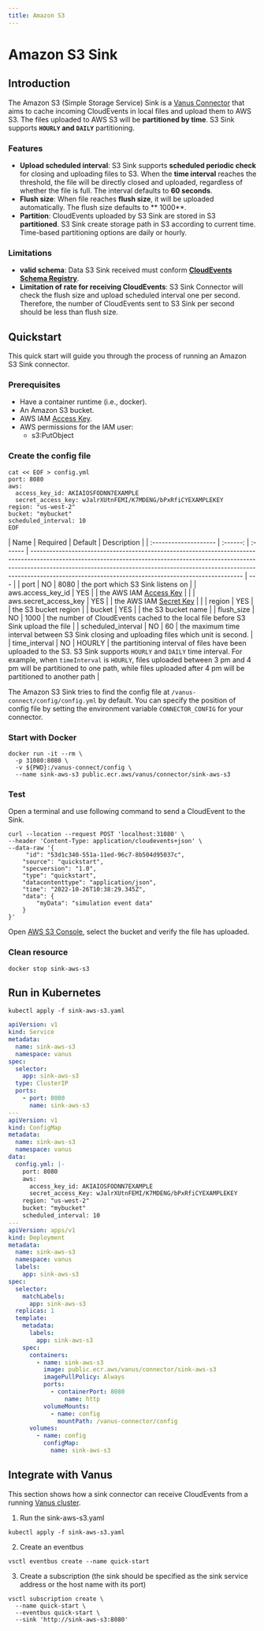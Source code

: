 ```yaml
---
title: Amazon S3
---
```


# Amazon S3 Sink

## Introduction

The Amazon S3 (Simple Storage Service) Sink is a [Vanus Connector][vc] that aims to cache incoming CloudEvents in local
files and upload them to AWS S3. The files uploaded to AWS S3 will be **partitioned by time**. S3 Sink
supports **`HOURLY` and `DAILY`** partitioning.

### Features

- **Upload scheduled interval**: S3 Sink supports **scheduled periodic check** for closing and uploading files to S3.
  When the **time interval** reaches the threshold, the file will be directly closed and uploaded, regardless of whether
  the file is full. The interval defaults to **60 seconds**.
- **Flush size**: When file reaches **flush size**, it will be uploaded automatically. The flush size defaults to **
  1000**.
- **Partition**: CloudEvents uploaded by S3 Sink are stored in S3 **partitioned**. S3 Sink create storage path in S3
  according to current time. Time-based partitioning options are daily or hourly.

### Limitations

- **valid schema**: Data S3 Sink received must conform **[CloudEvents Schema Registry][ce-schema]**.
- **Limitation of rate for receiving CloudEvents**: S3 Sink Connector will check the flush size and upload scheduled
  interval one per second. Therefore, the number of CloudEvents sent to S3 Sink per second should be less than flush
  size.

## Quickstart

This quick start will guide you through the process of running an Amazon S3 Sink connector.

### Prerequisites

- Have a container runtime (i.e., docker).
- An Amazon S3 bucket.
- AWS IAM [Access Key][accesskey].
- AWS permissions for the IAM user:
  - s3:PutObject

### Create the config file

```shell
cat << EOF > config.yml
port: 8080
aws:
  access_key_id: AKIAIOSFODNN7EXAMPLE
  secret_access_key: wJalrXUtnFEMI/K7MDENG/bPxRfiCYEXAMPLEKEY
region: "us-west-2"
bucket: "mybucket"
scheduled_interval: 10
EOF
```

| Name                  | Required | Default | Description                                                                                                                                                                                                                                                                                                   |
| :-------------------- | :------: | :------ | ------------------------------------------------------------------------------------------------------------------------------------------------------------------------------------------------------------------------------------------------------------------------------------------------------------- | --- |
| port                  |    NO    | 8080    | the port which S3 Sink listens on                                                                                                                                                                                                                                                                             |
| aws.access_key_id     |   YES    |         | the AWS IAM [Access Key][accesskey]                                                                                                                                                                                                                                                                           |     |
| aws.secret_access_key |   YES    |         | the AWS IAM [Secret Key][accesskey]                                                                                                                                                                                                                                                                           |     |
| region                |   YES    |         | the S3 bucket region                                                                                                                                                                                                                                                                                          |
| bucket                |   YES    |         | the S3 bucket name                                                                                                                                                                                                                                                                                            |
| flush_size            |    NO    | 1000    | the number of CloudEvents cached to the local file before S3 Sink upload the file                                                                                                                                                                                                                             |
| scheduled_interval    |    NO    | 60      | the maximum time interval between S3 Sink closing and uploading files which unit is second.                                                                                                                                                                                                                   |
| time_interval         |    NO    | HOURLY  | the partitioning interval of files have been uploaded to the S3. S3 Sink supports `HOURLY` and `DAILY` time interval. For example, when `timeInterval` is `HOURLY`, files uploaded between 3 pm and 4 pm will be partitioned to one path, while files uploaded after 4 pm will be partitioned to another path |

The Amazon S3 Sink tries to find the config file at `/vanus-connect/config/config.yml` by default. You can specify the
position of config file by setting the environment variable `CONNECTOR_CONFIG` for your connector.

### Start with Docker

```shell
docker run -it --rm \
  -p 31080:8080 \
  -v ${PWD}:/vanus-connect/config \
  --name sink-aws-s3 public.ecr.aws/vanus/connector/sink-aws-s3
```

### Test

Open a terminal and use following command to send a CloudEvent to the Sink.

```shell
curl --location --request POST 'localhost:31080' \
--header 'Content-Type: application/cloudevents+json' \
--data-raw '{
     "id": "53d1c340-551a-11ed-96c7-8b504d95037c",
    "source": "quickstart",
    "specversion": "1.0",
    "type": "quickstart",
    "datacontenttype": "application/json",
    "time": "2022-10-26T10:38:29.345Z",
    "data": {
        "myData": "simulation event data"
    }
}'
```

Open [AWS S3 Console](https://s3.console.aws.amazon.com), select the bucket and verify the file has uploaded.

### Clean resource

```shell
docker stop sink-aws-s3
```

## Run in Kubernetes

```shell
kubectl apply -f sink-aws-s3.yaml
```

```yaml
apiVersion: v1
kind: Service
metadata:
  name: sink-aws-s3
  namespace: vanus
spec:
  selector:
    app: sink-aws-s3
  type: ClusterIP
  ports:
    - port: 8080
      name: sink-aws-s3
---
apiVersion: v1
kind: ConfigMap
metadata:
  name: sink-aws-s3
  namespace: vanus
data:
  config.yml: |-
    port: 8080
    aws:
      access_key_id: AKIAIOSFODNN7EXAMPLE
      secret_access_Key: wJalrXUtnFEMI/K7MDENG/bPxRfiCYEXAMPLEKEY
    region: "us-west-2"
    bucket: "mybucket"
    scheduled_interval: 10
---
apiVersion: apps/v1
kind: Deployment
metadata:
  name: sink-aws-s3
  namespace: vanus
  labels:
    app: sink-aws-s3
spec:
  selector:
    matchLabels:
      app: sink-aws-s3
  replicas: 1
  template:
    metadata:
      labels:
        app: sink-aws-s3
    spec:
      containers:
        - name: sink-aws-s3
          image: public.ecr.aws/vanus/connector/sink-aws-s3
          imagePullPolicy: Always
          ports:
            - containerPort: 8080
                name: http
          volumeMounts:
            - name: config
              mountPath: /vanus-connector/config
      volumes:
        - name: config
          configMap:
            name: sink-aws-s3
```

## Integrate with Vanus

This section shows how a sink connector can receive CloudEvents from a
running [Vanus cluster](https://github.com/linkall-labs/vanus).

1. Run the sink-aws-s3.yaml

```shell
kubectl apply -f sink-aws-s3.yaml
```

2. Create an eventbus

```shell
vsctl eventbus create --name quick-start
```

3. Create a subscription (the sink should be specified as the sink service address or the host name with its port)

```shell
vsctl subscription create \
  --name quick-start \
  --eventbus quick-start \
  --sink 'http://sink-aws-s3:8080'
```

[vc]: https://www.vanus.dev/introduction/concepts#vanus-connect
[accesskey]: https://docs.aws.amazon.com/IAM/latest/UserGuide/id_credentials_access-keys.html
[ce-schema]: https://github.com/cloudevents/spec/blob/main/schemaregistry/spec.md

